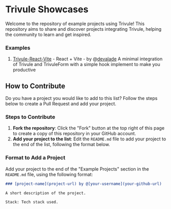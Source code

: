 # Trivule Showcases

Welcome to the repository of example projects using Trivule! This repository aims to share and discover projects integrating Trivule, helping the community to learn and get inspired.

### Examples

1. [Trivule-React-Vite](https://github.com/devalade/trivule-react) - React + Vite - by @[devalade](https://github.com/devalade) A minimal integration of Trivule and TrivuleForm with a simple hook implement to make you productive

## How to Contribute

Do you have a project you would like to add to this list? Follow the steps below to create a Pull Request and add your project.

### Steps to Contribute

1. **Fork the repository**: Click the "Fork" button at the top right of this page to create a copy of this repository in your GitHub account.
2. **Add your project to the list**: Edit the `README.md` file to add your project to the end of the list, following the format below.

### Format to Add a Project

Add your project to the end of the "Example Projects" section in the `README.md` file, using the following format:

```markdown
### [project-name](project-url) by @[your-username](your-github-url)

A short description of the project.

Stack: Tech stack used.
```
